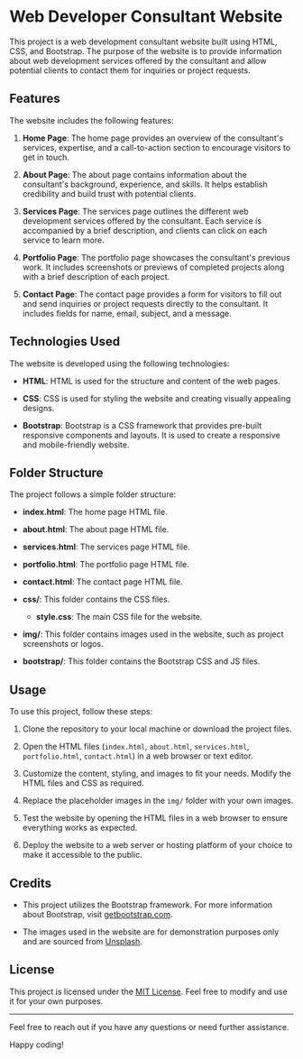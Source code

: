 # Web Developer Consultant Website

This project is a web development consultant website built using HTML, CSS, and Bootstrap. The purpose of the website is to provide information about web development services offered by the consultant and allow potential clients to contact them for inquiries or project requests.

## Features

The website includes the following features:

1. **Home Page**: The home page provides an overview of the consultant's services, expertise, and a call-to-action section to encourage visitors to get in touch.

2. **About Page**: The about page contains information about the consultant's background, experience, and skills. It helps establish credibility and build trust with potential clients.

3. **Services Page**: The services page outlines the different web development services offered by the consultant. Each service is accompanied by a brief description, and clients can click on each service to learn more.

4. **Portfolio Page**: The portfolio page showcases the consultant's previous work. It includes screenshots or previews of completed projects along with a brief description of each project.

5. **Contact Page**: The contact page provides a form for visitors to fill out and send inquiries or project requests directly to the consultant. It includes fields for name, email, subject, and a message.

## Technologies Used

The website is developed using the following technologies:

- **HTML**: HTML is used for the structure and content of the web pages.

- **CSS**: CSS is used for styling the website and creating visually appealing designs.

- **Bootstrap**: Bootstrap is a CSS framework that provides pre-built responsive components and layouts. It is used to create a responsive and mobile-friendly website.

## Folder Structure

The project follows a simple folder structure:

- **index.html**: The home page HTML file.

- **about.html**: The about page HTML file.

- **services.html**: The services page HTML file.

- **portfolio.html**: The portfolio page HTML file.

- **contact.html**: The contact page HTML file.

- **css/**: This folder contains the CSS files.

  - **style.css**: The main CSS file for the website.

- **img/**: This folder contains images used in the website, such as project screenshots or logos.

- **bootstrap/**: This folder contains the Bootstrap CSS and JS files.

## Usage

To use this project, follow these steps:

1. Clone the repository to your local machine or download the project files.

2. Open the HTML files (`index.html`, `about.html`, `services.html`, `portfolio.html`, `contact.html`) in a web browser or text editor.

3. Customize the content, styling, and images to fit your needs. Modify the HTML files and CSS as required.

4. Replace the placeholder images in the `img/` folder with your own images.

5. Test the website by opening the HTML files in a web browser to ensure everything works as expected.

6. Deploy the website to a web server or hosting platform of your choice to make it accessible to the public.

## Credits

- This project utilizes the Bootstrap framework. For more information about Bootstrap, visit [getbootstrap.com](https://getbootstrap.com/).

- The images used in the website are for demonstration purposes only and are sourced from [Unsplash](https://unsplash.com/).

## License

This project is licensed under the [MIT License](LICENSE). Feel free to modify and use it for your own purposes.

---

Feel free to reach out if you have any questions or need further assistance.

Happy coding!

